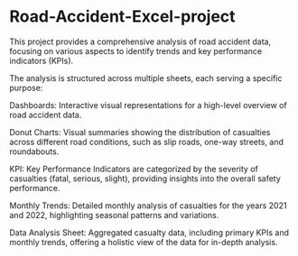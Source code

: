 # Road-Accident-Excel-project
This project provides a comprehensive analysis of road accident data, focusing on various aspects to identify trends and key performance indicators (KPIs).

The analysis is structured across multiple sheets, each serving a specific purpose:

Dashboards: Interactive visual representations for a high-level overview of road accident data.

Donut Charts: Visual summaries showing the distribution of casualties across different road conditions, such as slip roads, one-way streets, and roundabouts.

KPI: Key Performance Indicators are categorized by the severity of casualties (fatal, serious, slight), providing insights into the overall safety performance.

Monthly Trends: Detailed monthly analysis of casualties for the years 2021 and 2022, highlighting seasonal patterns and variations.

Data Analysis Sheet: Aggregated casualty data, including primary KPIs and monthly trends, offering a holistic view of the data for in-depth analysis.
